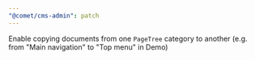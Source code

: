 ```yaml
---
"@comet/cms-admin": patch
---
```


Enable copying documents from one `PageTree` category to another (e.g. from "Main navigation" to "Top menu" in Demo)
